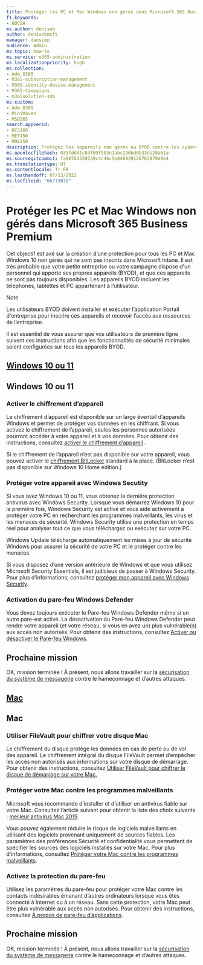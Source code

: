 ```yaml
---
title: Protéger les PC et Mac Windows non gérés dans Microsoft 365 Business Premium
f1.keywords:
- NOCSH
ms.author: deniseb
author: denisebmsft
manager: dansimp
audience: Admin
ms.topic: how-to
ms.service: o365-administration
ms.localizationpriority: high
ms.collection:
- Adm_O365
- M365-subscription-management
- M365-identity-device-management
- M365-Campaigns
- m365solution-smb
ms.custom:
- Adm_O365
- MiniMaven
- MSB365
search.appverid:
- BCS160
- MET150
- MOE150
description: Protégez les appareils non gérés ou BYOD contre les cyberattaques avec Microsoft 365 Business Premium. Comment configurer la cybersécurité pour les PC et Mac Windows.
ms.openlocfilehash: 033fdd41c8df09f983e1abc296bd0b33de20a61a
ms.sourcegitcommit: fa90763559239c4c46c5e848939126763879d8e4
ms.translationtype: HT
ms.contentlocale: fr-FR
ms.lasthandoff: 07/13/2022
ms.locfileid: "66773078"
---
```

# <a name="protect-unmanaged-windows-pcs-and-macs-in-microsoft-365-business-premium"></a>Protéger les PC et Mac Windows non gérés dans Microsoft 365 Business Premium

Cet objectif est axé sur la création d’une protection pour tous les PC et Mac Windows 10 non gérés qui ne sont pas inscrits dans Microsoft Intune. Il est très probable que votre petite entreprise ou votre campagne dispose d'un personnel qui apporte ses propres appareils (BYOD), et que ces appareils ne sont pas toujours disponibles. Les appareils BYOD incluent les téléphones, tablettes et PC appartenant à l’utilisateur.

>[!NOTE]
>Les utilisateurs BYOD doivent installer et exécuter l’application Portail d'entreprise pour inscrire ces appareils et recevoir l’accès aux ressources de l’entreprise.

Il est essentiel de vous assurer que vos utilisateurs de première ligne suivent ces instructions afin que les fonctionnalités de sécurité minimales soient configurées sur tous les appareils BYOD.

## <a name="windows-10-or-11"></a>[Windows 10 ou 11](#tab/Windows10-11)

## <a name="windows-10-or-11"></a>Windows 10 ou 11

### <a name="turn-on-device-encryption"></a>Activer le chiffrement d’appareil

Le chiffrement d’appareil est disponible sur un large éventail d’appareils Windows et permet de protéger vos données en les chiffrant. Si vous activez le chiffrement de l’appareil, seules les personnes autorisées pourront accéder à votre appareil et à vos données. Pour obtenir des instructions, consultez [activer le chiffrement d’appareil](https://support.microsoft.com/help/4028713/windows-10-turn-on-device-encryption) .

 Si le chiffrement de l’appareil n’est pas disponible sur votre appareil, vous pouvez activer le [chiffrement BitLocker](https://support.microsoft.com/help/4028713/windows-10-turn-on-device-encryption) standard à la place. (BitLocker n’est pas disponible sur Windows 10 Home edition.) 

### <a name="protect-your-device-with-windows-security"></a>Protéger votre appareil avec Windows Secutity

Si vous avez Windows 10 ou 11, vous obtenez la dernière protection antivirus avec Windows Security. Lorsque vous démarrez Windows 10 pour la première fois, Windows Security est activé et vous aide activement à protéger votre PC en recherchant les programmes malveillants, les virus et les menaces de sécurité. Windows Security utilise une protection en temps réel pour analyser tout ce que vous téléchargez ou exécutez sur votre PC.

Windows Update télécharge automatiquement les mises à jour de sécurité Windows pour assurer la sécurité de votre PC et le protéger contre les menaces.

Si vous disposez d’une version antérieure de Windows et que vous utilisez Microsoft Security Essentials, il est judicieux de passer à Windows Security. Pour plus d’informations, consultez [protéger mon appareil avec Windows Security](https://support.microsoft.com/help/17464/windows-10-help-protect-my-device-with-windows-security).

### <a name="turn-on-windows-defender-firewall"></a>Activation du pare-feu Windows Defender

Vous devez toujours exécuter le Pare-feu Windows Defender même si un autre pare-est activé. La désactivation du Pare-feu Windows Defender peut rendre votre appareil (et votre réseau, si vous en avez un) plus vulnérable(s) aux accès non autorisés. Pour obtenir des instructions, consultez [Activer ou désactiver le Pare-feu Windows](https://support.microsoft.com/help/4028544/windows-10-turn-windows-defender-firewall-on-or-off).

## <a name="next-mission"></a>Prochaine mission

OK, mission terminée ! À présent, nous allons travailler sur la [sécurisation du système de messagerie](m365bp-protect-email-overview.md) contre le hameçonnage et d’autres attaques.

## <a name="mac"></a>[Mac](#tab/Mac)

## <a name="mac"></a>Mac

### <a name="use-filevault-to-encrypt-your-mac-disk"></a>Utiliser FileVault pour chiffrer votre disque Mac

Le chiffrement du disque protège les données en cas de perte ou de vol des appareil. Le chiffrement intégral du disque FileVault permet d’empêcher les accès non autorisés aux informations sur votre disque de démarrage. Pour obtenir des instructions, consultez [Utiliser FileVault pour chiffrer le disque de démarrage sur votre Mac.](https://support.apple.com/HT204837)

### <a name="protect-your-mac-from-malware"></a>Protéger votre Mac contre les programmes malveillants

Microsoft vous recommande d’installer et d’utiliser un antivirus fiable sur votre Mac. Consultez l’article suivant pour obtenir la liste des choix suivants : [meilleur antivirus Mac 2019](https://www.macworld.co.uk/feature/mac-software/mac-antivirus-3672182/).

Vous pouvez également réduire le risque de logiciels malveillants en utilisant des logiciels provenant uniquement de sources fiables. Les paramètres des préférences Sécurité et confidentialité vous permettent de spécifier les sources des logiciels installés sur votre Mac. Pour plus d’informations, consultez [Protéger votre Mac contre les programmes malveillants](https://support.apple.com/kb/PH25087).

### <a name="turn-on-firewall-protection"></a>Activez la protection du pare-feu

Utilisez les paramètres du pare-feu pour protéger votre Mac contre les contacts indésirables émanant d’autres ordinateurs lorsque vous êtes connecté à Internet ou à un réseau. Sans cette protection, votre Mac peut être plus vulnérable aux accès non autorisés. Pour obtenir des instructions, consultez [À propos de pare-feu d’applications](https://support.apple.com/HT201642).

## <a name="next-mission"></a>Prochaine mission

OK, mission terminée ! À présent, nous allons travailler sur la [sécurisation du système de messagerie](m365bp-protect-email-overview.md) contre le hameçonnage et d’autres attaques.